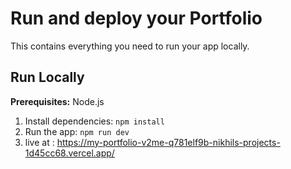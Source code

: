 # Run and deploy your Portfolio

This contains everything you need to run your app locally.

## Run Locally

**Prerequisites:**  Node.js


1. Install dependencies:
   `npm install`
2. Run the app:
   `npm run dev`
3. live at : https://my-portfolio-v2me-q781elf9b-nikhils-projects-1d45cc68.vercel.app/
